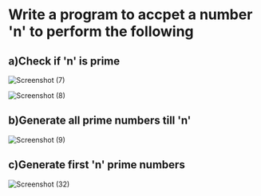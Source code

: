 # Write a program to accpet a number 'n' to perform  the following

## a)Check if 'n' is prime 



![Screenshot (7)](https://github.com/user-attachments/assets/7d9c2f50-5979-4d55-b6f9-e87f976732b9)

![Screenshot (8)](https://github.com/user-attachments/assets/1de1be76-f162-4d89-89fe-18549ebc6ec2)
## b)Generate all prime numbers till 'n'



![Screenshot (9)](https://github.com/user-attachments/assets/6d14a027-535f-467f-a0a5-a037fc982ef7)
## c)Generate first 'n' prime numbers

![Screenshot (32)](https://github.com/user-attachments/assets/6a5a240f-0bfd-4562-adc5-9029673cc8c7)
